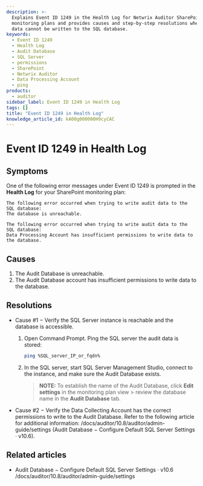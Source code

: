 ```yaml
---
description: >-
  Explains Event ID 1249 in the Health Log for Netwrix Auditor SharePoint
  monitoring plans and provides causes and step-by-step resolutions when audit
  data cannot be written to the SQL database.
keywords:
  - Event ID 1249
  - Health Log
  - Audit Database
  - SQL Server
  - permissions
  - SharePoint
  - Netwrix Auditor
  - Data Processing Account
  - ping
products:
  - auditor
sidebar_label: Event ID 1249 in Health Log
tags: []
title: "Event ID 1249 in Health Log"
knowledge_article_id: kA00g000000H9cyCAC
---
```


# Event ID 1249 in Health Log

## Symptoms

One of the following error messages under Event ID 1249 is prompted in the **Health Log** for your SharePoint monitoring plan:

```
The following error occurred when trying to write audit data to the SQL database:
The database is unreachable.
```

```
The following error occurred when trying to write audit data to the SQL database:
Data Processing Account has insufficient permissions to write data to the database.
```

## Causes

1. The Audit Database is unreachable.
2. The Audit Database account has insufficient permissions to write data to the database.

## Resolutions

- Cause #1 − Verify the SQL Server instance is reachable and the database is accessible.

  1. Open Command Prompt. Ping the SQL server the audit data is stored:
  
     ```bash
     ping %SQL_server_IP_or_fqdn%
     ```
  2. In the SQL server, start SQL Server Management Studio, connect to the instance, and make sure the Audit Database exists.
  
     > **NOTE:** To establish the name of the Audit Database, click **Edit settings** in the monitoring plan view > review the database name in the **Audit Database** tab.

- Cause #2 − Verify the Data Collecting Account has the correct permissions to write to the Audit Database. Refer to the following article for additional information: /docs/auditor/10.8/auditor/admin-guide/settings (Audit Database − Configure Default SQL Server Settings · v10.6).

## Related articles

- Audit Database − Configure Default SQL Server Settings · v10.6  
  /docs/auditor/10.8/auditor/admin-guide/settings
